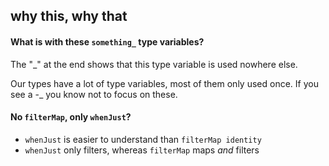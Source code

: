 ## why this, why that

#### What is with these `something_` type variables?

The "_" at the end shows that this type variable is used nowhere else.

Our types have a lot of type variables, most of them only used once.
If you see a -_ you know not to focus on these.

#### No `filterMap`, only `whenJust`?

- `whenJust` is easier to understand than `filterMap identity`
- `whenJust` only filters, whereas `filterMap` maps _and_ filters
